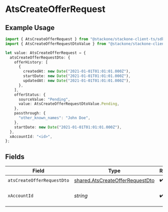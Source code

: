 # AtsCreateOfferRequest

## Example Usage

```typescript
import { AtsCreateOfferRequest } from "@stackone/stackone-client-ts/sdk/models/operations";
import { AtsCreateOfferRequestDtoValue } from "@stackone/stackone-client-ts/sdk/models/shared";

let value: AtsCreateOfferRequest = {
  atsCreateOfferRequestDto: {
    offerHistory: [
      {
        createdAt: new Date("2021-01-01T01:01:01.000Z"),
        startDate: new Date("2021-01-01T01:01:01.000Z"),
        updatedAt: new Date("2021-01-01T01:01:01.000Z"),
      },
    ],
    offerStatus: {
      sourceValue: "Pending",
      value: AtsCreateOfferRequestDtoValue.Pending,
    },
    passthrough: {
      "other_known_names": "John Doe",
    },
    startDate: new Date("2021-01-01T01:01:01.000Z"),
  },
  xAccountId: "<id>",
};
```

## Fields

| Field                                                                                     | Type                                                                                      | Required                                                                                  | Description                                                                               |
| ----------------------------------------------------------------------------------------- | ----------------------------------------------------------------------------------------- | ----------------------------------------------------------------------------------------- | ----------------------------------------------------------------------------------------- |
| `atsCreateOfferRequestDto`                                                                | [shared.AtsCreateOfferRequestDto](../../../sdk/models/shared/atscreateofferrequestdto.md) | :heavy_check_mark:                                                                        | N/A                                                                                       |
| `xAccountId`                                                                              | *string*                                                                                  | :heavy_check_mark:                                                                        | The account identifier                                                                    |